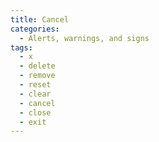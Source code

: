 ```yaml
---
title: Cancel
categories:
  - Alerts, warnings, and signs
tags:
  - x
  - delete
  - remove
  - reset
  - clear
  - cancel
  - close
  - exit
---
```

